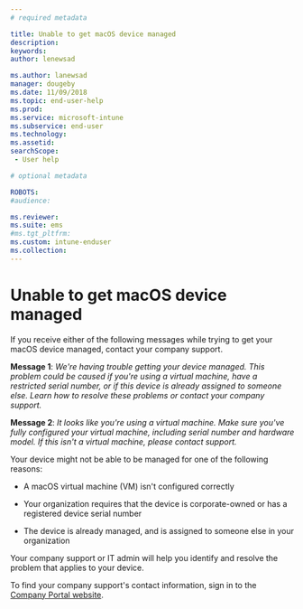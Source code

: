 ```yaml
---
# required metadata

title: Unable to get macOS device managed
description:
keywords:
author: lenewsad

ms.author: lanewsad
manager: dougeby
ms.date: 11/09/2018
ms.topic: end-user-help
ms.prod:
ms.service: microsoft-intune
ms.subservice: end-user
ms.technology:
ms.assetid: 
searchScope:
 - User help

# optional metadata

ROBOTS:  
#audience:

ms.reviewer: 
ms.suite: ems
#ms.tgt_pltfrm:
ms.custom: intune-enduser
ms.collection: 
---
```



# Unable to get macOS device managed

If you receive either of the following messages while trying to get your macOS device managed, contact your company support.

**Message 1**: *We're having trouble getting your device managed. This problem could be caused if you're using a virtual machine, have a restricted serial number, or if this device is already assigned to someone else. Learn how to resolve these problems or contact your company support.*

**Message 2**: *It looks like you're using a virtual machine. Make sure you've fully configured your virtual machine, including serial number and hardware model. If this isn't a virtual machine, please contact support.*  

Your device might not be able to be managed for one of the following reasons: 

* A macOS virtual machine (VM) isn't configured correctly   

* Your organization requires that the device is corporate-owned or has a registered device serial number   

* The device is already managed, and is assigned to someone else in your organization  

Your company support or IT admin will help you identify and resolve the problem that applies to your device.  

To find your company support's contact information, sign in to the [Company Portal website](https://go.microsoft.com/fwlink/?linkid=2010980).
